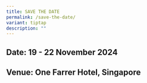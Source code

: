 ```yaml
---
title: SAVE THE DATE
permalink: /save-the-date/
variant: tiptap
description: ""
---
```

<h2>Date: 19 - 22 November 2024</h2>
<h2>Venue: One Farrer Hotel, Singapore</h2>
<p></p>